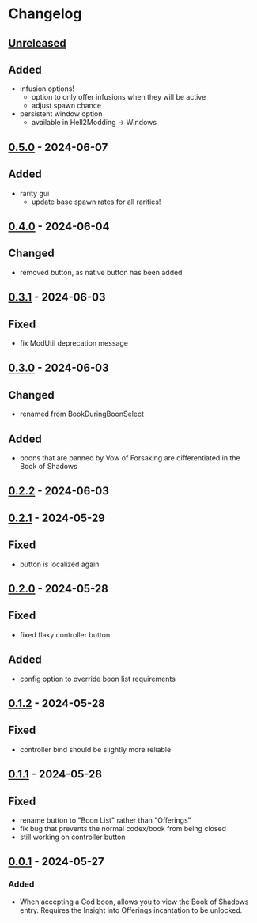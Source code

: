 # Changelog

## [Unreleased]
## Added
- infusion options!
  - option to only offer infusions when they will be active
  - adjust spawn chance
- persistent window option
  - available in Hell2Modding -> Windows

## [0.5.0] - 2024-06-07

## Added

- rarity gui
  - update base spawn rates for all rarities!

## [0.4.0] - 2024-06-04

## Changed

- removed button, as native button has been added

## [0.3.1] - 2024-06-03

## Fixed

- fix ModUtil deprecation message

## [0.3.0] - 2024-06-03

## Changed

- renamed from BookDuringBoonSelect

## Added

- boons that are banned by Vow of Forsaking are differentiated in the Book of Shadows

## [0.2.2] - 2024-06-03

## [0.2.1] - 2024-05-29

## Fixed

- button is localized again

## [0.2.0] - 2024-05-28

## Fixed

- fixed flaky controller button

## Added

- config option to override boon list requirements

## [0.1.2] - 2024-05-28

## Fixed

- controller bind should be slightly more reliable

## [0.1.1] - 2024-05-28

## Fixed

- rename button to "Boon List" rather than "Offerings"
- fix bug that prevents the normal codex/book from being closed
- still working on controller button

## [0.0.1] - 2024-05-27

### Added

- When accepting a God boon, allows you to view the Book of Shadows entry. Requires the Insight into Offerings incantation to be unlocked.

[unreleased]: https://github.com/The-Black-Lodge/JowdayBoonBuddy/compare/0.5.0...HEAD
[0.5.0]: https://github.com/The-Black-Lodge/JowdayBoonBuddy/compare/0.4.0...0.5.0
[0.4.0]: https://github.com/The-Black-Lodge/JowdayBoonBuddy/compare/0.3.1...0.4.0
[0.3.1]: https://github.com/The-Black-Lodge/JowdayBoonBuddy/compare/0.3.0...0.3.1
[0.3.0]: https://github.com/The-Black-Lodge/JowdayBoonBuddy/compare/0.2.2...0.3.0
[0.2.2]: https://github.com/The-Black-Lodge/JowdayBoonBuddy/compare/0.2.1...0.2.2
[0.2.1]: https://github.com/The-Black-Lodge/JowdayBookDuringBoonSelect/compare/0.2.0...0.2.1
[0.2.0]: https://github.com/The-Black-Lodge/JowdayBookDuringBoonSelect/compare/0.1.2...0.2.0
[0.1.2]: https://github.com/The-Black-Lodge/JowdayBookDuringBoonSelect/compare/0.1.1...0.1.2
[0.1.1]: https://github.com/The-Black-Lodge/JowdayBookDuringBoonSelect/compare/0.0.1...0.1.1
[0.0.1]: https://github.com/The-Black-Lodge/JowdayBookDuringBoonSelect/compare/0c7209d7caa7021da000c656634baa3ed9e10b14...0.0.1
